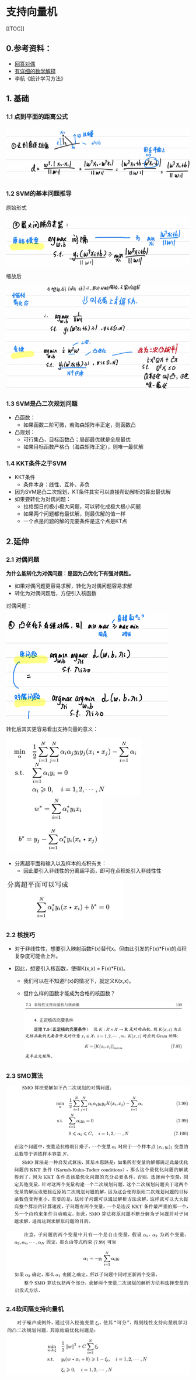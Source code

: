 # 支持向量机

[[TOC]]

## 0.参考资料：

- [回答对偶](http://www.4k8k.xyz/article/qq_34069667/106793766#6SVM_44)
- [有详细的数学解释](https://zhuanlan.zhihu.com/p/76946313)
- 李航《统计学习方法》



## 1. 基础

### 1.1 点到平面的距离公式

<img src="./pic/image-20230625222858087-16877033405411.png" alt="image-20230625222858087" style="zoom:67%;" />

### 1.2 SVM的基本问题推导

原始形式

<img src="./pic/image-20230625222933127-16877033746302.png" alt="image-20230625222933127" style="zoom:67%;" />

缩放后

<img src="./pic/image-20230625223012049-16877034143183.png" alt="image-20230625223012049" style="zoom:80%;" />

### 1.3 SVM是凸二次规划问题

- 凸函数：
  - 如果函数二阶可微，若海森矩阵半正定，则函数凸
- 凸规划：
  - 可行集凸，目标函数凸；局部最优就是全局最优
  - 如果目标函数严格凸（海森矩阵正定），则唯一最优解

### 1.4  KKT条件之于SVM

- KKT条件
  - 条件本身：线性、互补、非负
- 因为SVM是凸二次规划，KT条件其实可以直接帮助解析的算出最优解
- 如果要转化为对偶问题：
  - 拉格朗日的极小极大问题，可以转化成极大极小问题
  - 如果两个问题都有最优解，则最优解的值一样
  - 一个点是问题的解的充要条件是这个点是KT点



## 2.延伸

### 2.1 对偶问题

**为什么能转化为对偶问题：是因为凸优化下有强对偶性。**

- 如果对偶问题更容易求解，转化为对偶问题容易求解
- 转化为对偶问题后，方便引入核函数

对偶问题：

<img src="./pic/image-20230625225326634-16877048082954.png" alt="image-20230625225326634" style="zoom:50%;" />

转化后其实更容易看出支持向量的意义：

<img src="./pic/image-20230625225502607-16877049040585.png" alt="image-20230625225502607" style="zoom:50%;" />

<img src="./pic/image-20230625225524343-16877049255306.png" alt="image-20230625225524343" style="zoom:50%;" />

- 分离超平面和输入以及样本的点积有关：
  - 因此要引入非线性的分离超平面，即可在点积处引入非线性性

<img src="./pic/image-20230625225616992-16877049790537.png" alt="image-20230625225616992" style="zoom:50%;" />

### 2.2 核技巧

- 对于非线性性，想要引入映射函数F(x)替代x。但由此引发的F(x)*F(x)的点积复杂度可能会上升。

- 因此，想要引入核函数，使得K(x,x) = F(x)*F(x)。

  - 我们可以在不知道F(x)的情况下，就定义K(x,x)。

  - 但什么样的函数才能成为合格的核函数？

    <img src="./pic/image-20230625230438761-16877054797038.png" alt="image-20230625230438761" style="zoom:80%;" />

### 2.3 SMO算法

![image-20230625230750603](./pic/image-20230625230750603-16877056718729.png)

![image-20230625230812173](./pic/image-20230625230812173-168770569373010.png)

### 2.4软间隔支持向量机

![image-20230625230853595](./pic/image-20230625230853595-168770573522411.png)
